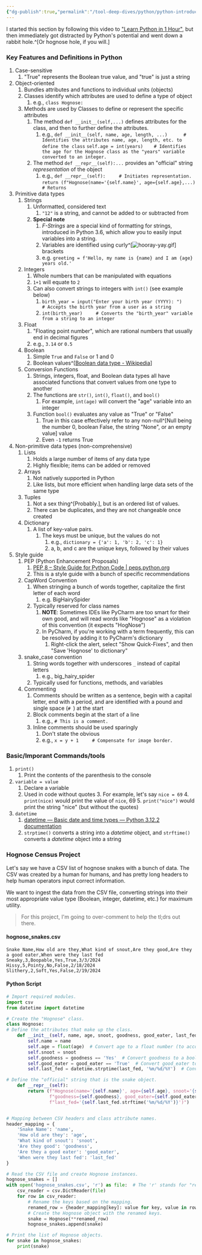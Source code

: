 ```yaml
---
{"dg-publish":true,"permalink":"/tool-deep-dives/python/python-introduction/"}
---
```


I started this section by following this video to ["Learn Python in 1 Hour"](https://www.youtube.com/watch?v=kqtD5dpn9C8), but then immediately got distracted by Python's potential and went down a rabbit hole.^[Or hognose hole, if you will.]


### Key Features and Definitions in Python
1. Case-sensitive
	1. "True" represents the Boolean true value, and "true" is just a string
2. Object-oriented
	1. Bundles attributes and functions to individual units (objects)
	2. Classes identify which attributes are used to define a type of object
		1. e.g., `class Hognose:`
	3. Methods are used by Classes to define or represent the specific attributes
		1. The method `def __init__(self,...)` defines attributes for the class, and then to further define the attributes.
			1. e.g., `def __init__(self, name, age, length, ...)      # Identifies the attributes name, age, length, etc. to define the class` 
			   `self.age = int(years)    # Identifies the age for the Hognose class as the "years" variable converted to an integer.` 
		2. The method `def __repr__(self):...` provides an "official" string *representation* of the object
			1. e.g., `def __repr__(self):     # Initiates representation.`
			   `return (f"Hognose(name='{self.name}', age={self.age},...)       # Returns `
3. Primitive data types
	1. Strings
		1. Unformatted, considered text
			1. `"12"` is a string, and cannot be added to or subtracted from
		2. **Special note**
			1. *F-Strings* are a special kind of formatting for strings, introduced in Python 3.6, which allow you to easily input variables into a string.
			2. Variables are identified using curly^[![hooray-yay.gif](/img/user/Attachments/hooray-yay.gif)] brackets
			3. e.g. `greeting = f'Hello, my name is {name} and I am {age} years old.'`
	2. Integers
		1. Whole numbers that can be manipulated with equations
		2. `1+1` will equate to `2`
		3. Can also convert strings to integers with `int()` (see example below)
			1. `birth_year = input("Enter your birth year (YYYY): ")     # Accepts the birth year from a user as a string`
			2. `int(birth_year)     # Converts the "birth_year" variable from a string to an integer`
	3. Float
		1. "Floating point number", which are rational numbers that usually end in decimal figures
		2. e.g., `3.14` or `0.5`
	4. Boolean
		1. Simple `True` and `False` or 1 and 0
		2. Boolean values^[[Boolean data type - Wikipedia](https://en.wikipedia.org/wiki/Boolean_data_type)]
	5. Conversion Functions
		1. Strings, integers, float, and Boolean data types all have associated functions that convert values from one type to another
		2. The functions are `str()`, `int()`, `float()`, and `bool()`
			1. For example, `int(age)` will convert the "age" variable into an integer
		3.  Function `bool()` evaluates any value as "True" or "False"
			1. True in this case effectively refer to any non-null^[Null being the number 0, boolean False, the string "None", or an empty value] value
			2. Even `-1` returns True
4. Non-primitive data types (non-comprehensive)
	1. Lists
		1. Holds a large number of items of any data type
		2. Highly flexible; items can be added or removed
	2. Arrays
		1. Not natively supported in Python
		2. Like lists, but more efficient when handling large data sets of the same type
	3. Tuples
		1. Not a sex thing^[Probably.], but is an ordered list of values.
		2. There can be duplicates, and they are not changeable once created
	4. Dictionary
		1. A list of key-value pairs.
			1. The keys must be unique, but the values do not
				1. e.g., `dictionary = {'a': 1, 'b': 2, 'c': 1}`
				2. a, b, and c are the unique keys, followed by their values
5. Style guide
	1. PEP (Python Enhancement Proposals)
		1. [PEP 8 – Style Guide for Python Code | peps.python.org](https://peps.python.org/pep-0008/)
		2. This is a style guide with a bunch of specific recommendations 
	2. CapWord Convention
		1. When stringing a bunch of words together, capitalize the first letter of each word
			1. e.g. BigHairySpider
		2. Typically reserved for class names
			1. **NOTE**: Sometimes IDEs like PyCharm are too smart for their own good, and will read words like "Hognose" as a violation of this convention (it expects "HogNose")
			2. In PyCharm, if you're working with a term frequently, this can be resolved by adding it to PyCharm's dictionary
				1. Right-click the alert, select "Show Quick-Fixes", and then "Save 'Hognose' to dictionary"
	3. snake_case convention
		1. String words together with underscores `_` instead of capital letters
			1. e.g., big_hairy_spider
		2. Typically used for functions, methods, and variables
	4. Commenting
		1. Comments should be written as a sentence, begin with a capital letter, end with a period, and are identified with a pound and single space (`# `) at the start
		2. Block comments begin at the start of a line
			1. e.g., `# This is a comment.`
		3. Inline comments should be used sparingly
			1. Don't state the obvious
			2. e.g., `x = y + 1     # Compensate for image border.`

### Basic/Imporant Commands/tools
1. `print()`
	1. Print the contents of the parenthesis to the console
2. `variable = value`
	1. Declare a variable
	2. Used in code without quotes
		3. For example, let's say `nice = 69`
		4. `print(nice)` would print the value of `nice`, 69
		5. `print("nice")` would print the string "nice" (but without the quotes)
3. `datetime`
	1. [datetime — Basic date and time types — Python 3.12.2 documentation](https://docs.python.org/3/library/datetime.html)
	2. `strptime()` converts a string into a *datetime* object, and `strftime()` converts a *datetime* object into a string

### Hognose Census Project

Let's say we have a CSV list of hognose snakes with a bunch of data. The CSV was created by a human for humans, and has pretty long headers to help human operators input correct information.

We want to ingest the data from the CSV file, converting strings into their most appropriate value type (Boolean, integer, datetime, etc.) for maximum utility.

> For this project, I'm going to over-comment to help the tl;drs out there.

#### hognose_snakes.csv
```CSV
Snake Name,How old are they,What kind of snout,Are they good,Are they a good eater,When were they last fed
Sneaky,3,Boopable,Yes,True,3/3/2024
Hissy,5,Pointy,No,False,2/18/2024
Slithery,2,Soft,Yes,False,2/19/2024
```

#### Python Script
```Python
# Import required modules.
import csv
from datetime import datetime

# Create the "Hognose" class.
class Hognose:
# Define the attributes that make up the class.
    def __init__(self, name, age, snoot, goodness, good_eater, last_fed):
        self.name = name
        self.age = float(age)  # Convert age to a float number (to account for ages between 0 and 1).
        self.snoot = snoot
        self.goodness = goodness == 'Yes'  # Convert goodness to a boolean.
        self.good_eater = good_eater == 'True'  # Convert good_eater to a boolean.
        self.last_fed = datetime.strptime(last_fed, '%m/%d/%Y')  # Convert last_fed to a datetime object.

# Define the "official" string that is the snake object.
    def __repr__(self):
        return (f"Hognose(name='{self.name}', age={self.age}, snoot='{self.snoot}', "
                f"goodness={self.goodness}, good_eater={self.good_eater}, "
                f"last_fed='{self.last_fed.strftime('%m/%d/%Y')}')")


# Mapping between CSV headers and class attribute names.
header_mapping = {
    'Snake Name': 'name',
    'How old are they': 'age',
    'What kind of snout': 'snoot',
    'Are they good': 'goodness',
    'Are they a good eater': 'good_eater',
    'When were they last fed': 'last_fed'
}

# Read the CSV file and create Hognose instances.
hognose_snakes = []
with open('hognose_snakes.csv', 'r') as file:  # The 'r' stands for "read".
    csv_reader = csv.DictReader(file)
    for row in csv_reader:
        # Rename the keys based on the mapping.
        renamed_row = {header_mapping[key]: value for key, value in row.items()}
        # Create the Hognose object with the renamed keys.
        snake = Hognose(**renamed_row)
        hognose_snakes.append(snake)

# Print the list of Hognose objects.
for snake in hognose_snakes:
    print(snake)

```
